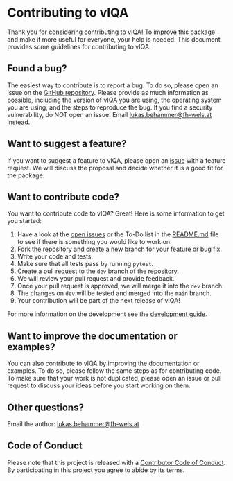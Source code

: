 # Contributing to vIQA

Thank you for considering contributing to vIQA! To improve this package and make it more useful for everyone, your help is needed. This document provides some guidelines for contributing to vIQA.

<!-- Need Support? -->

## Found a bug?

The easiest way to contribute is to report a bug. To do so, please open an issue on the [GitHub repository](https://github.com/3dct/vIQA/issues).
Please provide as much information as possible, including the version of vIQA you are using, the operating system you are using, and the steps to reproduce the bug.
If you find a security vulnerability, do NOT open an issue. Email [lukas.behammer@fh-wels.at](mailto:lukas.behammer@fh-wels.at) instead.

## Want to suggest a feature?

If you want to suggest a feature to vIQA, please open an [issue](https://github.com/3dct/vIQA/issues) with a feature request. We will discuss the proposal and decide whether it is a good fit for the package.

## Want to contribute code?

You want to contribute code to vIQA? Great! Here is some information to get you started:

1. Have a look at the [open issues](https://github.com/3dct/vIQA/issues) or the To-Do list in the [README.md](https://github.com/3dct/vIQA/blob/main/README.md) file to see if there is something you would like to work on.
2. Fork the repository and create a new branch for your feature or bug fix.
3. Write your code and tests.
4. Make sure that all tests pass by running `pytest`.
5. Create a pull request to the `dev` branch of the repository.
6. We will review your pull request and provide feedback.
7. Once your pull request is approved, we will merge it into the `dev` branch.
8. The changes on `dev` will be tested and merged into the `main` branch.
9. Your contribution will be part of the next release of vIQA!

For more information on the development see the [development guide](https://3dct.github.io/vIQA/developer_guide.html).

## Want to improve the documentation or examples?

You can also contribute to vIQA by improving the documentation or examples. To do so, please follow the same steps as for contributing code.
To make sure that your work is not duplicated, please open an issue or pull request to discuss your ideas before you start working on them.

## Other questions?

Email the author: [lukas.behammer@fh-wels.at](mailto:lukas.behammer@fh-wels.at)

## Code of Conduct

Please note that this project is released with a [Contributor Code of Conduct](CODE_OF_CONDUCT.md). By participating in this project you agree to abide by its terms.
